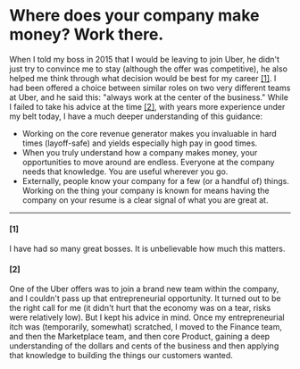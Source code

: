 # Where does your company make money? Work there.

When I told my boss in 2015 that I would be leaving to join Uber, he didn't just try to convince me to stay (although the offer was competitive), he also helped me think through what decision would be best for my career [[1]](#1). I had been offered a choice between similar roles on two very different teams at Uber, and he said this: "always work at the center of the business." While I failed to take his advice at the time [[2]](#2), with years more experience under my belt today, I have a much deeper understanding of this guidance:
- Working on the core revenue generator makes you invaluable in hard times (layoff-safe) and yields especially high pay in good times.
- When you truly understand how a company makes money, your opportunities to move around are endless. Everyone at the company needs that knowledge. You are useful wherever you go.
- Externally, people know your company for a few (or a handful of) things. Working on the thing your company is known for means having the company on your resume is a clear signal of what you are great at. 

---

#### [1] 
I have had so many great bosses. It is unbelievable how much this matters. 

#### [2]
One of the Uber offers was to join a brand new team within the company, and I couldn't pass up that entrepreneurial opportunity. It turned out to be the right call for me (it didn't hurt that the economy was on a tear, risks were relatively low). But I kept his advice in mind. Once my entrepreneurial itch was (temporarily, somewhat) scratched, I moved to the Finance team, and then the Marketplace team, and then core Product, gaining a deep understanding of the dollars and cents of the business and then applying that knowledge to building the things our customers wanted.

